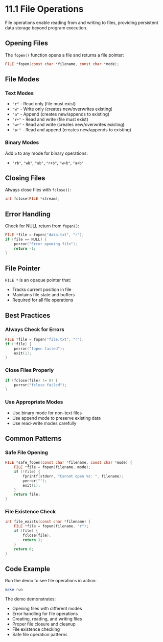 # 11.1 File Operations

File operations enable reading from and writing to files, providing persistent data storage beyond program execution.

## Opening Files

The `fopen()` function opens a file and returns a file pointer:
```c
FILE *fopen(const char *filename, const char *mode);
```

## File Modes

### **Text Modes**
- `"r"` - Read only (file must exist)
- `"w"` - Write only (creates new/overwrites existing)
- `"a"` - Append (creates new/appends to existing)
- `"r+"` - Read and write (file must exist)
- `"w+"` - Read and write (creates new/overwrites existing)
- `"a+"` - Read and append (creates new/appends to existing)

### **Binary Modes**
Add `b` to any mode for binary operations:
- `"rb"`, `"wb"`, `"ab"`, `"r+b"`, `"w+b"`, `"a+b"`

## Closing Files

Always close files with `fclose()`:
```c
int fclose(FILE *stream);
```

## Error Handling

Check for NULL return from `fopen()`:
```c
FILE *file = fopen("data.txt", "r");
if (file == NULL) {
    perror("Error opening file");
    return -1;
}
```

## File Pointer

`FILE *` is an opaque pointer that:
- Tracks current position in file
- Maintains file state and buffers
- Required for all file operations

## Best Practices

### **Always Check for Errors**
```c
FILE *file = fopen("file.txt", "r");
if (!file) {
    perror("fopen failed");
    exit(1);
}
```

### **Close Files Properly**
```c
if (fclose(file) != 0) {
    perror("fclose failed");
}
```

### **Use Appropriate Modes**
- Use binary mode for non-text files
- Use append mode to preserve existing data
- Use read-write modes carefully

## Common Patterns

### **Safe File Opening**
```c
FILE *safe_fopen(const char *filename, const char *mode) {
    FILE *file = fopen(filename, mode);
    if (!file) {
        fprintf(stderr, "Cannot open %s: ", filename);
        perror("");
        exit(1);
    }
    return file;
}
```

### **File Existence Check**
```c
int file_exists(const char *filename) {
    FILE *file = fopen(filename, "r");
    if (file) {
        fclose(file);
        return 1;
    }
    return 0;
}
```

## Code Example

Run the demo to see file operations in action:
```bash
make run
```

The demo demonstrates:
- Opening files with different modes
- Error handling for file operations
- Creating, reading, and writing files
- Proper file closure and cleanup
- File existence checking
- Safe file operation patterns
